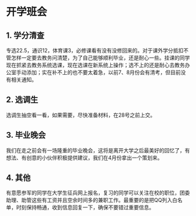 # 开学班会

## 1. 学分清查

专选22.5，通识12，体育课3，必修课看有没有没修回来的。对于课外学分抵扣不管怎样一定要去教务问清楚，为了自己能够顺利毕业，还是耐心一些。挂课的同学现在抓紧去教务系统选课，现在选课在新系统上操作；选不上的还是耐心去教务办公室手动添加；实在补不上的也不要太着急，以前7、8月份会有清考，但目前没有相关通知。

## 2. 选调生

选调生抽空看一看，如果需要，尽快准备材料，在28号之前上交。

## 3. 毕业晚会

我们在走之前会有一场隆重的毕业晚会，这将是离开大学之后最美好的回忆了，有想法、有创意的小伙伴积极提供建议，我们在4月份拿出一个策划来。

## 4. 其他

有意愿参军的同学在大学生征兵网上报名，复习的同学可以关注在校的职位，团委助理、助管这些有工资并且空余时间多的兼职工作。最重要的是把QQ列入白名单，时刻保持畅通，收到信息回复一下，确保不要错过重要信息。
